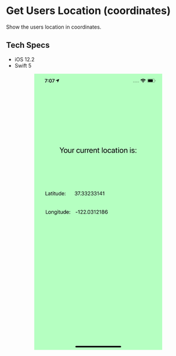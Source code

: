 # Get Users Location (coordinates)

Show the users location in coordinates.

## Tech Specs

- iOS 12.2
- Swift 5

<p align="center">
  <img src="images/image1.png" width="350" title="Image 1">
</p>